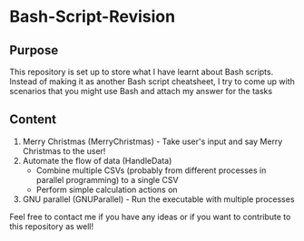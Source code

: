 # Bash-Script-Revision

## Purpose 
This repository is set up to store what I have learnt about Bash scripts. Instead of 
making it as another Bash script cheatsheet, I try to come up with scenarios
that you might use Bash and attach my answer for the tasks  

## Content
1. Merry Christmas (MerryChristmas) - Take user's input and say Merry Christmas to the user! 
2. Automate the flow of data (HandleData)
    - Combine multiple CSVs (probably from different processes in parallel programming) to a single CSV 
    - Perform simple calculation actions on
3. GNU parallel (GNUParallel) - Run the executable with multiple processes 

Feel free to contact me if you have any ideas or if you want to contribute to this repository as well! 
